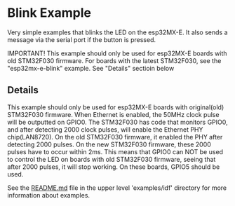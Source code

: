 # Blink Example

Very simple examples that blinks the LED on the esp32MX-E.
It also sends a message via the serial port if the button is pressed.

IMPORTANT! This example should only be used for esp32MX-E boards with old STM32F030 firmware.
For boards with the latest STM32F030, see the "esp32mx-e-blink" example.
See "Details" sectioin below

## Details ##
This example should only be used for esp32MX-E boards with original(old) STM32F030 firmware.
When Ethernet is enabled, the 50MHz clock pulse will be outputted on GPIO0. The STM32F030
has code that monitors GPIO0, and after detecting 2000 clock pulses, will enable the Ethernet
PHY chip(LAN8720). On the old STM32F030 firmware, it enabled the PHY after detecting 2000 pulses.
On the new STM32F030 firmware, these 2000 pulses have to occur within 2ms. This means that GPIO0
can NOT be used to control the LED on boards with old STM32F030 firmware, seeing that after 2000
pulses, it will stop working. On these boards, GPIO5 should be used.

See the [README.md](../README.md) file in the upper level 'examples/idf' directory for more information about examples. 